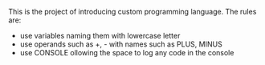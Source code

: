 This is the project of introducing custom programming language.
The rules are:

- use variables naming them with lowercase letter
- use operands such as +, - with names such as PLUS, MINUS
- use CONSOLE ollowing the space to log any code in the console
